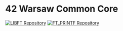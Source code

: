 # 42 Warsaw Common Core 
<a href="https://github.com/0h-laugh/Core/tree/main/libft"><img src="https://img.shields.io/badge/LIBFT-Repository-brightgreen" alt="LIBFT Repository"></a></n>
<a href="https://github.com/0h-laugh/Core/tree/main/ft_printf"><img src="https://img.shields.io/badge/FT_PRINTF-Repository-brightgreen" alt="FT_PRINTF Repository"></a>
